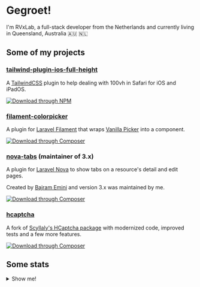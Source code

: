 # Gegroet!

I'm RVxLab, a full-stack developer from the Netherlands and currently living in Queensland, Australia 🇦🇺 🇳🇱

## Some of my projects

### [tailwind-plugin-ios-full-height](https://github.com/RVxLab/tailwind-plugin-ios-full-height)

A [TailwindCSS](https://tailwindcss.com) plugin to help dealing with 100vh in Safari for iOS and iPadOS.

[![Download through NPM](https://img.shields.io/badge/JS-npm%20i%20--D%20%40rvxlab%2Ftailwind--plugin--ios--full--height-%23F7DF1E?logo=JavaScript&style=flat-square)](https://www.npmjs.com/package/@rvxlab/tailwind-plugin-ios-full-height)

### [filament-colorpicker](https://github.com/RVxLab/filament-colorpicker)

A plugin for [Laravel Filament](https://filamentadmin.com) that wraps [Vanilla Picker](https://vanilla-picker.js.org/) into a component.

[![Download through Composer](https://img.shields.io/badge/php-composer%20require%20rvxlab%2Ffilament--colorpicker-%23777BB4?logo=PHP&style=flat-square)](https://packagist.org/packages/rvxlab/filament-colorpicker)

### [nova-tabs](https://github.com/eminiarts/nova-tabs) (maintainer of 3.x)

A plugin for [Laravel Nova](https://nova.laravel.com) to show tabs on a resource's detail and edit pages.

Created by [Bajram Emini](https://github.com/bajramemini) and version 3.x was maintained by me.

[![Download through Composer](https://img.shields.io/badge/PHP-composer%20require%20eminiarts%2Fnova--tabs-%23777BB4?logo=php&style=flat-square)](https://packagist.org/packages/eminiarts/nova-tabs)

### [hcaptcha](https://github.com/RVxLab/hcaptcha)

A fork of [Scyllaly's HCaptcha package](https://github.com/scyllaly/hcaptcha) with modernized code, improved tests and a few more features.

[![Download through Composer](https://img.shields.io/badge/PHP-composer%20require%20rvxlab%2Fhcaptcha-%23777BB4?logo=php&style=flat-square)](https://packagist.org/packages/RVxLab/hcaptcha)

## Some stats

<details>
  <summary>Show me!</summary>
  
  <br>
  
  ![My repo stats](https://github-readme-stats.vercel.app/api?username=rvxlab&show_icons=true)
  
  ![My most used languages](https://github-readme-stats.vercel.app/api/top-langs/?username=rvxlab)
</details>


